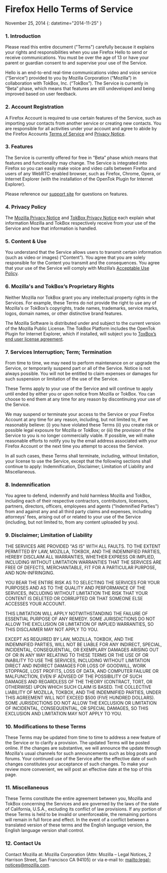 # Firefox Hello Terms of Service

November 25, 2014
{: datetime="2014-11-25" }

### 1. Introduction 

Please read this entire document ("Terms") carefully because it explains your rights and responsibilities when you use Firefox Hello to send or receive communications.  You must be over the age of 13 or have your parent or guardian consent to and supervise your use of the Service.

Hello is an end-to-end real-time communications video and voice service (“Service”) provided to you by Mozilla Corporation (“Mozilla”) in collaboration with TokBox, Inc. (“TokBox”).  The Service is currently in “Beta” phase, which means that features are still undeveloped and being improved based on user feedback.

### 2. Account Registration

A Firefox Account is required to use certain features of the Service, such as importing your contacts from another service or creating new contacts.  You are responsible for all activities under your account and agree to abide by the Firefox Accounts [Terms of Service](https://www.mozilla.org/en-US/about/legal/terms/services) and [Privacy Notice](https://www.mozilla.org/en-US/privacy/firefox-cloud).

### 3. Features

The Service is currently offered for free in “Beta” phase which means that features and functionality may change.  The Service is integrated into Firefox so you can easily make voice and video calls between Firefox and users of any WebRTC-enabled browser, such as Firefox, Chrome, Opera, or Internet Explorer (with the installation of the OpenTok Plugin for Internet Explorer). 

Please reference our [support site](https://support.mozilla.org/products/firefox) for questions on features. 

### 4. Privacy Policy

The [Mozilla Privacy Notice](https://www.mozilla.org/privacy/) and [TokBox Privacy Notice](https://tokbox.com/support/privacy-policy) each explain what information Mozilla and TokBox respectively receive from your use of the Service and how that information is handled.

### 5. Content & Use 

You understand that the Service allows users to transmit certain information (such as video or images) (“Content”). You agree that you are solely responsible for the Content you transmit and the consequences. You agree that your use of the Service will comply with Mozilla’s [Acceptable Use Policy](https://www.mozilla.org/about/legal/acceptable-use).

### 6. Mozilla's and TokBox’s Proprietary Rights

Neither Mozilla nor TokBox grant you any intellectual property rights in the Services. For example, these Terms do not provide the right to use any of Mozilla's or TokBox’s copyrights, trade names, trademarks, service marks, logos, domain names, or other distinctive brand features. 

The Mozilla Software is distributed under and subject to the current version of the Mozilla Public License. The TokBox Platform includes the OpenTok Plugin for Internet Explorer, which if installed, will subject you to [ToxBox’s end user license agreement](https://tokbox.com/support/ie-eula).

### 7. Services Interruption; Term; Termination

From time to time, we may need to perform maintenance on or upgrade the Service, or temporarily suspend part or all of the Service. Notice is not always possible. You will not be entitled to claim expenses or damages for such suspension or limitation of the use of the Service.

These Terms apply to your use of the Service and will continue to apply until ended by either you or upon notice from Mozilla or TokBox. You can choose to end them at any time for any reason by discontinuing your use of the Service.

We may suspend or terminate your access to the Service or your Firefox Account at any time for any reason, including, but not limited to, if we reasonably believe: (i) you have violated these Terms (ii) you create risk or possible legal exposure for Mozilla or TokBox; or (iii) the provision of the Service to you is no longer commercially viable. If possible, we will make reasonable efforts to notify you by the email address associated with your Firefox Account or the next time you attempt to access the Service.

In all such cases, these Terms shall terminate, including, without limitation, your license to use the Service, except that the following sections shall continue to apply: Indemnification, Disclaimer; Limitation of Liability and Miscellaneous.

### 8. Indemnification

You agree to defend, indemnify and hold harmless Mozilla and TokBox, including each of their respective contractors, contributors, licensors, partners, directors, officers, employees and agents ("Indemnified Parties") from and against any and all third party claims and expenses, including attorneys' fees, arising out of or related to your use of the Service (including, but not limited to, from any content uploaded by you).

### 9. Disclaimer; Limitation of Liability

THE SERVICES ARE PROVIDED "AS IS" WITH ALL FAULTS. TO THE EXTENT PERMITTED BY LAW, MOZILLA, TOKBOX, AND THE INDEMNIFIED PARTIES, HEREBY DISCLAIM ALL WARRANTIES, WHETHER EXPRESS OR IMPLIED, INCLUDING WITHOUT LIMITATION WARRANTIES THAT THE SERVICES ARE FREE OF DEFECTS, MERCHANTABLE, FIT FOR A PARTICULAR PURPOSE, AND NON-INFRINGING.

YOU BEAR THE ENTIRE RISK AS TO SELECTING THE SERVICES FOR YOUR PURPOSES AND AS TO THE QUALITY AND PERFORMANCE OF THE SERVICES, INCLUDING WITHOUT LIMITATION THE RISK THAT YOUR CONTENT IS DELETED OR CORRUPTED OR THAT SOMEONE ELSE ACCESSES YOUR ACCOUNT.

THIS LIMITATION WILL APPLY NOTWITHSTANDING THE FAILURE OF ESSENTIAL PURPOSE OF ANY REMEDY. SOME JURISDICTIONS DO NOT ALLOW THE EXCLUSION OR LIMITATION OF IMPLIED WARRANTIES, SO THIS DISCLAIMER MAY NOT APPLY TO YOU.

EXCEPT AS REQUIRED BY LAW, MOZILLA, TOKBOX, AND THE INDEMNIFIED PARTIES, WILL NOT BE LIABLE FOR ANY INDIRECT, SPECIAL, INCIDENTAL, CONSEQUENTIAL, OR EXEMPLARY DAMAGES ARISING OUT OF OR IN ANY WAY RELATING TO THESE TERMS OR THE USE OF OR INABILITY TO USE THE SERVICES, INCLUDING WITHOUT LIMITATION DIRECT AND INDIRECT DAMAGES FOR LOSS OF GOODWILL, WORK STOPPAGE, LOST PROFITS, LOSS OF DATA, AND COMPUTER FAILURE OR MALFUNCTION, EVEN IF ADVISED OF THE POSSIBILITY OF SUCH DAMAGES AND REGARDLESS OF THE THEORY (CONTRACT, TORT, OR OTHERWISE) UPON WHICH SUCH CLAIM IS BASED. THE COLLECTIVE LIABILITY OF MOZILLA, TOKBOX, AND THE INDEMNIFIED PARTIES, UNDER THIS AGREEMENT WILL NOT EXCEED $500 (FIVE HUNDRED DOLLARS). SOME JURISDICTIONS DO NOT ALLOW THE EXCLUSION OR LIMITATION OF INCIDENTAL, CONSEQUENTIAL, OR SPECIAL DAMAGES, SO THIS EXCLUSION AND LIMITATION MAY NOT APPLY TO YOU.

### 10. Modifications to these Terms

These Terms may be updated from time to time to address a new feature of the Service or to clarify a provision. The updated Terms will be posted online. If the changes are substantive, we will announce the update through Mozilla's usual channels for such announcements such as blog posts and forums. Your continued use of the Service after the effective date of such changes constitutes your acceptance of such changes. To make your review more convenient, we will post an effective date at the top of this page.

### 11. Miscellaneous

These Terms constitute the entire agreement between you, Mozilla and TokBox concerning the Services and are governed by the laws of the state of California, U.S.A., excluding its conflict of law provisions. If any portion of these Terms is held to be invalid or unenforceable, the remaining portions will remain in full force and effect. In the event of a conflict between a translated version of these terms and the English language version, the English language version shall control.

### 12. Contact Us

Contact Mozilla at: Mozilla Corporation (Attn: Mozilla – Legal Notices, 2 Harrison Street, San Francisco CA 94105) or via e-mail to: <mailto:legal-notices@mozilla.com>.
